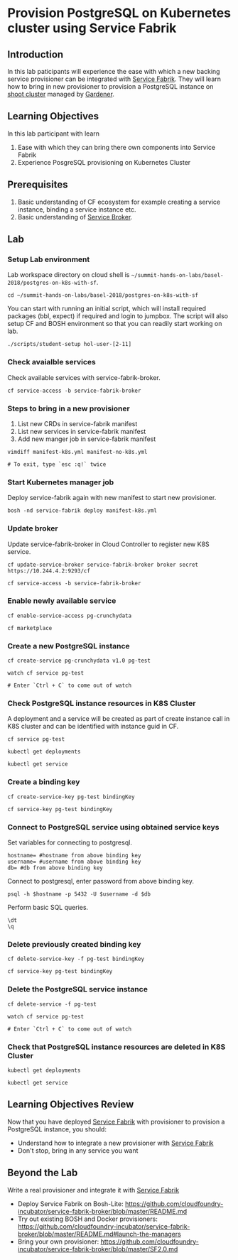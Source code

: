 # Provision PostgreSQL on Kubernetes cluster using Service Fabrik

## Introduction
In this lab paticipants will experience the ease with which a new backing service provisioner can be integrated with [Service Fabrik](https://github.com/cloudfoundry-incubator/service-fabrik-broker). They will learn how to bring in new provisioner to provision a PostgreSQL instance on [shoot cluster](https://kubernetes.io/blog/2018/05/17/gardener/) managed by [Gardener](https://gardener.cloud/).

## Learning Objectives
In this lab participant with learn
1. Ease with which they can bring there own components into Service Fabrik
2. Experience PosgreSQL provisioning on Kubernetes Cluster

## Prerequisites
1. Basic understanding of CF ecosystem for example creating a service instance, binding a service instance etc.
2. Basic understanding of [Service Broker](https://github.com/openservicebrokerapi/servicebroker).

## Lab
### Setup Lab environment
Lab workspace directory on cloud shell is ```~/summit-hands-on-labs/basel-2018/postgres-on-k8s-with-sf```.
```
cd ~/summit-hands-on-labs/basel-2018/postgres-on-k8s-with-sf
```

You can start with running an initial script, which will install required packages (bbl, expect) if required and login to jumpbox. The script will also setup CF and BOSH environment so that you can readily start working on lab. 
```
./scripts/student-setup hol-user-[2-11]
```

### Check avaialble services
Check available services with service-fabrik-broker.
```
cf service-access -b service-fabrik-broker
```

### Steps to bring in a new provisioner

1. List new CRDs in service-fabrik manifest
2. List new services  in service-fabrik manifest
3. Add new manger job in service-fabrik manifest
```
vimdiff manifest-k8s.yml manifest-no-k8s.yml
```
```
# To exit, type `esc :q!` twice 
```

### Start Kubernetes manager job
Deploy service-fabrik again with new manifest to start new provisioner.
```
bosh -nd service-fabrik deploy manifest-k8s.yml
```

### Update broker
Update service-fabrik-broker in Cloud Controller to register new K8S service.
```
cf update-service-broker service-fabrik-broker broker secret https://10.244.4.2:9293/cf
```
```
cf service-access -b service-fabrik-broker
```

### Enable newly available service
```
cf enable-service-access pg-crunchydata
```
```
cf marketplace
```

### Create a new PostgreSQL instance
```
cf create-service pg-crunchydata v1.0 pg-test
```
```
watch cf service pg-test
```
```
# Enter `Ctrl + C` to come out of watch
```

### Check PostgreSQL instance resources in K8S Cluster
A deployment and a service will be created as part of create instance call in K8S cluster and can be identified with instance guid in CF.
```
cf service pg-test
```
```
kubectl get deployments
```
```
kubectl get service
```

### Create a binding key
```
cf create-service-key pg-test bindingKey
```
```
cf service-key pg-test bindingKey
```

### Connect to PostgreSQL service using obtained service keys
Set variables for connecting to postgresql.
```
hostname= #hostname from above binding key
username= #username from above binding key
db= #db from above binding key
```
Connect to postgresql, enter password from above binding key.
```
psql -h $hostname -p 5432 -U $username -d $db
```
Perform basic SQL queries.
```
\dt
\q
```

### Delete previously created binding key
```
cf delete-service-key -f pg-test bindingKey
```
```
cf service-key pg-test bindingKey
```

### Delete the PostgreSQL service instance
```
cf delete-service -f pg-test
```
```
watch cf service pg-test
```
```
# Enter `Ctrl + C` to come out of watch
```

### Check that PostgreSQL instance resources are deleted in K8S Cluster
```
kubectl get deployments
```
```
kubectl get service
```

## Learning Objectives Review
Now that you have deployed [Service Fabrik](https://github.com/cloudfoundry-incubator/service-fabrik-broker) with provisioner to provision a PostgreSQL instance, you should:
* Understand how to integrate a new provisioner with [Service Fabrik](https://github.com/cloudfoundry-incubator/service-fabrik-broker)
* Don't stop, bring in any service you want

## Beyond the Lab
Write a real provisioner and integrate it with [Service Fabrik](https://github.com/cloudfoundry-incubator/service-fabrik-broker)
* Deploy Service Fabrik on Bosh-Lite: https://github.com/cloudfoundry-incubator/service-fabrik-broker/blob/master/README.md
* Try out existing BOSH and Docker provisioners: https://github.com/cloudfoundry-incubator/service-fabrik-broker/blob/master/README.md#launch-the-managers
* Bring your own provisioner: https://github.com/cloudfoundry-incubator/service-fabrik-broker/blob/master/SF2.0.md 
